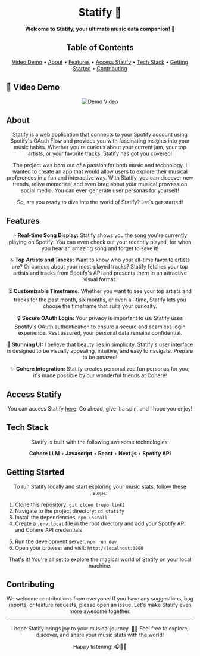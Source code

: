 <h1 align="center">
  <!-- <img src="https://your-image-url.com" alt="Statify"> -->
  <br>
  Statify 🎵
</h1>

<p align="center">
  <b>Welcome to Statify, your ultimate music data companion! 🎉</b>
</p>

<!-- <p align="center">
  <img src="https://upload-image-later" alt="Statify Demo">
</p> -->

<h2 align="center">Table of Contents</h2>

<p align="center">
  <a href="#video-demo">Video Demo</a> •
  <a href="#about">About</a> •
  <a href="#features">Features</a> •
  <a href="#access-statify">Access Statify</a> •
  <a href="#tech-stack">Tech Stack</a> •
  <a href="#getting-started">Getting Started</a> •
  <a href="#contributing">Contributing</a>
</p>

<h2 id="video-demo">🎥 Video Demo</h2>
<p align="center">
  <a href="https://youtu.be/E71rGWa8KBI">
    <img src="https://img.youtube.com/vi/E71rGWa8KBI/0.jpg" alt="Demo Video">
  </a>
</p>

<h2 id="about">About</h2>

<p align="center">
  Statify is a web application that connects to your Spotify account using Spotify's OAuth Flow and provides you with fascinating insights into your music habits. Whether you're curious about your current jam, your top artists, or your favorite tracks, Statify has got you covered!
</p>

<p align="center">
  The project was born out of a passion for both music and technology. I wanted to create an app that would allow users to explore their musical preferences in a fun and interactive way. With Statify, you can discover new trends, relive memories, and even brag about your musical prowess on social media. You can even generate user personas for yourself!
</p>

<p align="center">
  So, are you ready to dive into the world of Statify? Let's get started!
</p>

<h2 id="features">Features</h2>

<p align="center">
  🎶 <b>Real-time Song Display:</b> Statify shows you the song you're currently playing on Spotify. You can even check out your recently played, for when you hear an amazing song and forget to save it!
</p>

<p align="center">
  🔝 <b>Top Artists and Tracks:</b> Want to know who your all-time favorite artists are? Or curious about your most-played tracks? Statify fetches your top artists and tracks from Spotify's API and presents them in an attractive visual format.
</p>

<p align="center">
  ⏳ <b>Customizable Timeframe:</b> Whether you want to see your top artists and tracks for the past month, six months, or even all-time, Statify lets you choose the timeframe that suits your curiosity.
</p>

<p align="center">
  🔒 <b>Secure OAuth Login:</b> Your privacy is important to us. Statify uses Spotify's OAuth authentication to ensure a secure and seamless login experience. Rest assured, your personal data remains confidential.
</p>

<p align="center">
  🌈 <b>Stunning UI:</b> I believe that beauty lies in simplicity. Statify's user interface is designed to be visually appealing, intuitive, and easy to navigate. Prepare to be amazed!
</p>

<p align="center">
  ✨ <b>Cohere Integration:</b> Statify creates personalized fun personas for you; it's made possible by our wonderful friends at Cohere!
</p>


<h2 id="access-statify">Access Statify</h2>

<p align="center">
  You can access Statify <a href="https://statify-chi.vercel.app">here</a>. Go ahead, give it a spin, and I hope you enjoy!
</p>

<!-- <p align="center">
  <a href="https://statify-chi.vercel.app">
    <img src="https://your-demo-image-url.com" alt="Statify Demo">
  </a>
</p> -->

<h2 id="tech-stack">Tech Stack</h2>

<p align="center">
  Statify is built with the following awesome technologies:
</p>

<p align="center">
   <b>Cohere LLM</b> • <b>Javascript</b> • <b>React</b> • <b>Next.js</b> • <b>Spotify API</b>
</p>

<h2 id="getting-started">Getting Started</h2>

<p align="center">
  To run Statify locally and start exploring your music stats, follow these steps:
</p>

<ol>
  <li>Clone this repository: <code>git clone [repo link]</code></li>
  <li>Navigate to the project directory: <code>cd statify</code></li>
  <li>Install the dependencies: <code>npm install</code></li>
  <li>Create a <code>.env.local</code> file in the root directory and add your Spotify API and Cohere API credentials</li>
</ol>

<ol start="5">
  <li>Run the development server: <code>npm run dev</code></li>
  <li>Open your browser and visit: <code>http://localhost:3000</code></li>
</ol>

<p align="center">
  That's it! You're all set to explore the magical world of Statify on your local machine.
</p>

<h2 id="contributing">Contributing</h2>

<p align="center">
  We welcome contributions from everyone! If you have any suggestions, bug reports, or feature requests, please open an issue. Let's make Statify even more awesome together.
</p>

<hr>

<p align="center">
  I hope Statify brings joy to your musical journey. 🎵✨ Feel free to explore, discover, and share your music stats with the world!
</p>

<p align="center">
  Happy listening! 🎧💃🕺
</p>
